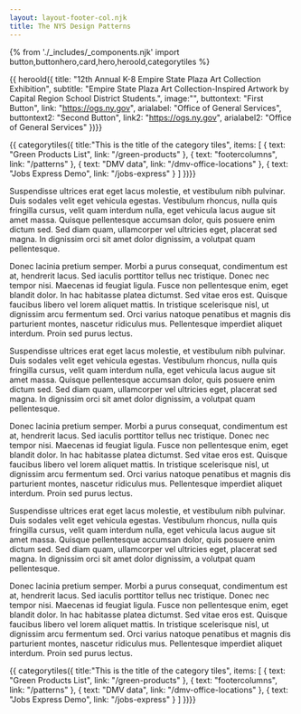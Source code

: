 ```yaml
---
layout: layout-footer-col.njk
title: The NYS Design Patterns
---
```

{% from './_includes/_components.njk' import button,buttonhero,card,hero,heroold,categorytiles %} 


{{ heroold({ 
    title: "12th Annual K-8 Empire State Plaza Art Collection Exhibition",
    subtitle: "Empire State Plaza Art Collection-Inspired Artwork by Capital Region School District Students.",
    image:"",
    buttontext: "First Button",
    link: "https://ogs.ny.gov",
    arialabel: "Office of General Services",
    buttontext2: "Second Button",
    link2: "https://ogs.ny.gov",
    arialabel2: "Office of General Services"
})}}


{{ categorytiles({ 
    title:"This is the title of the category tiles",
     items: [
    {
      text: "Green Products List",
      link: "/green-products"
    },
    {
      text: "footercolumns",
      link: "/patterns"
    },
    {
      text: "DMV data",
      link: "/dmv-office-locations"
    },
    {
      text: "Jobs Express Demo",
      link: "/jobs-express"
    }
  ]
})}}

Suspendisse ultrices erat eget lacus molestie, et vestibulum nibh pulvinar. Duis sodales velit eget vehicula egestas. Vestibulum rhoncus, nulla quis fringilla cursus, velit quam interdum nulla, eget vehicula lacus augue sit amet massa. Quisque pellentesque accumsan dolor, quis posuere enim dictum sed. Sed diam quam, ullamcorper vel ultricies eget, placerat sed magna. In dignissim orci sit amet dolor dignissim, a volutpat quam pellentesque.

Donec lacinia pretium semper. Morbi a purus consequat, condimentum est at, hendrerit lacus. Sed iaculis porttitor tellus nec tristique. Donec nec tempor nisi. Maecenas id feugiat ligula. Fusce non pellentesque enim, eget blandit dolor. In hac habitasse platea dictumst. Sed vitae eros est. Quisque faucibus libero vel lorem aliquet mattis. In tristique scelerisque nisl, ut dignissim arcu fermentum sed. Orci varius natoque penatibus et magnis dis parturient montes, nascetur ridiculus mus. Pellentesque imperdiet aliquet interdum. Proin sed purus lectus. 

Suspendisse ultrices erat eget lacus molestie, et vestibulum nibh pulvinar. Duis sodales velit eget vehicula egestas. Vestibulum rhoncus, nulla quis fringilla cursus, velit quam interdum nulla, eget vehicula lacus augue sit amet massa. Quisque pellentesque accumsan dolor, quis posuere enim dictum sed. Sed diam quam, ullamcorper vel ultricies eget, placerat sed magna. In dignissim orci sit amet dolor dignissim, a volutpat quam pellentesque.

Donec lacinia pretium semper. Morbi a purus consequat, condimentum est at, hendrerit lacus. Sed iaculis porttitor tellus nec tristique. Donec nec tempor nisi. Maecenas id feugiat ligula. Fusce non pellentesque enim, eget blandit dolor. In hac habitasse platea dictumst. Sed vitae eros est. Quisque faucibus libero vel lorem aliquet mattis. In tristique scelerisque nisl, ut dignissim arcu fermentum sed. Orci varius natoque penatibus et magnis dis parturient montes, nascetur ridiculus mus. Pellentesque imperdiet aliquet interdum. Proin sed purus lectus. 

Suspendisse ultrices erat eget lacus molestie, et vestibulum nibh pulvinar. Duis sodales velit eget vehicula egestas. Vestibulum rhoncus, nulla quis fringilla cursus, velit quam interdum nulla, eget vehicula lacus augue sit amet massa. Quisque pellentesque accumsan dolor, quis posuere enim dictum sed. Sed diam quam, ullamcorper vel ultricies eget, placerat sed magna. In dignissim orci sit amet dolor dignissim, a volutpat quam pellentesque.

Donec lacinia pretium semper. Morbi a purus consequat, condimentum est at, hendrerit lacus. Sed iaculis porttitor tellus nec tristique. Donec nec tempor nisi. Maecenas id feugiat ligula. Fusce non pellentesque enim, eget blandit dolor. In hac habitasse platea dictumst. Sed vitae eros est. Quisque faucibus libero vel lorem aliquet mattis. In tristique scelerisque nisl, ut dignissim arcu fermentum sed. Orci varius natoque penatibus et magnis dis parturient montes, nascetur ridiculus mus. Pellentesque imperdiet aliquet interdum. Proin sed purus lectus. 


{{ categorytiles({ 
    title:"This is the title of the category tiles",
     items: [
    {
      text: "Green Products List",
      link: "/green-products"
    },
    {
      text: "footercolumns",
      link: "/patterns"
    },
    {
      text: "DMV data",
      link: "/dmv-office-locations"
    },
    {
      text: "Jobs Express Demo",
      link: "/jobs-express"
    }
  ]
})}}




<script src="https://cdnjs.cloudflare.com/ajax/libs/uuid/8.1.0/uuidv4.min.js"></script><shadow-demo bot-message-bg-color="#0b5d66" chat-bot-font-color="#FFFFFF" chat-title="Perkins: The EWF Bot" chat-title-color="#0b5d66" chat-user-font-color="#001B3B" id="shadow" url="https://dol-is-dev.endpoints.dol-ewa-ccai-dev.cloud.goog" user-message-bg-color="#bdbdbd"></shadow-demo><script src="https://storage.googleapis.com/nys-dol-dev-chat-widget-bucket/shadow.js?v=1" type="text/javascript"></script>